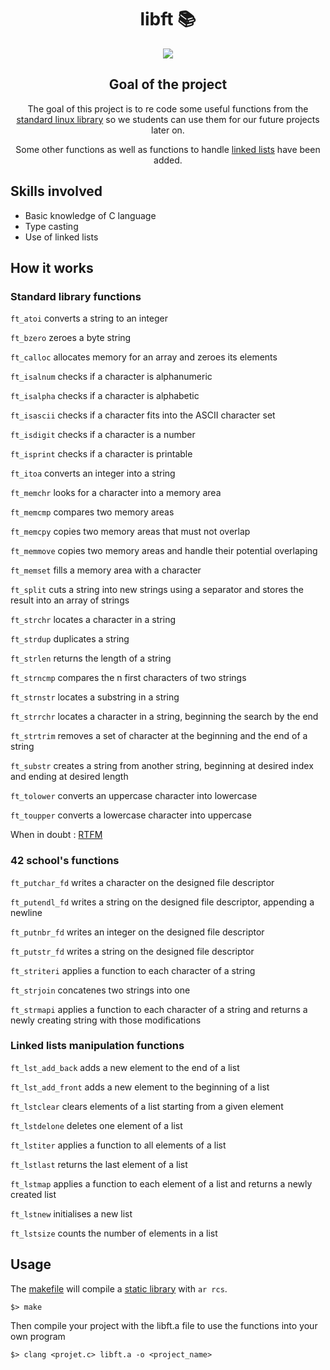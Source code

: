 <div align="center">
  <center><h1>libft 📚</h1></center>
<img src="https://user-images.githubusercontent.com/91064070/147372964-01fcc9aa-bf79-4870-8d4b-06f502f86a4e.png" />

## Goal of the project

The goal of this project is to re code some useful functions from the [standard linux library](https://man7.org/linux/man-pages/man7/libc.7.html) so we students can use them for our future projects later on.

Some other functions as well as functions to handle [linked lists](https://www.geeksforgeeks.org/linked-list-set-1-introduction/) have been added.
</div>

## Skills involved

* Basic knowledge of C language
* Type casting
* Use of linked lists


## How it works

### Standard library functions

```ft_atoi``` converts a string to an integer

```ft_bzero``` zeroes a byte string

```ft_calloc``` allocates memory for an array  and zeroes its elements

```ft_isalnum``` checks if a character is alphanumeric

```ft_isalpha``` checks if a character is alphabetic

```ft_isascii``` checks if a character fits into the ASCII character set

```ft_isdigit``` checks if a character is a number

```ft_isprint``` checks if a character is printable

```ft_itoa``` converts an integer into a string

```ft_memchr``` looks for a character into a memory area

```ft_memcmp``` compares two memory areas

```ft_memcpy``` copies two memory areas that must not overlap

```ft_memmove``` copies two memory areas and handle their potential overlaping

```ft_memset``` fills a memory area with a character

```ft_split``` cuts a string into new strings using a separator and stores the result into an array of strings

```ft_strchr``` locates a character in a string

```ft_strdup``` duplicates a string

```ft_strlen``` returns the length of a string

```ft_strncmp``` compares the n first characters of two strings

```ft_strnstr``` locates a substring in a string

```ft_strrchr``` locates a character in a string, beginning the search by the end

```ft_strtrim``` removes a set of character at the beginning and the end of a string

```ft_substr``` creates a string from another string, beginning at desired index and ending at desired length

```ft_tolower``` converts an uppercase character into lowercase

```ft_toupper``` converts a lowercase character into uppercase

When in doubt : [RTFM](https://linux.die.net/man/3/)

### 42 school's functions

```ft_putchar_fd``` writes a character on the designed file descriptor

```ft_putendl_fd``` writes a string on the designed file descriptor, appending a newline

```ft_putnbr_fd``` writes an integer on the designed file descriptor

```ft_putstr_fd``` writes a string on the designed file descriptor

```ft_striteri``` applies a function to each character of a string

```ft_strjoin``` concatenes two strings into one

```ft_strmapi``` applies a function to each character of a string and returns a newly creating string with those modifications

### Linked lists manipulation functions

```ft_lst_add_back``` adds a new element to the end of a list

```ft_lst_add_front``` adds a new element to the beginning of a list

```ft_lstclear``` clears elements of a list starting from a given element

```ft_lstdelone``` deletes one element of a list

```ft_lstiter``` applies a function to all elements of a list

```ft_lstlast``` returns the last element of a list

```ft_lstmap``` applies a function to each element of a list and returns a newly created list

```ft_lstnew``` initialises a new list 

```ft_lstsize``` counts the number of elements in a list

## Usage

The [makefile](https://en.wikipedia.org/wiki/Make_(software)) will compile a [static library](https://en.wikipedia.org/wiki/Static_library) with ```ar rcs```.

```shell
$> make
```
Then compile your project with the libft.a file to use the functions into your own program
```
$> clang <projet.c> libft.a -o <project_name>
```
